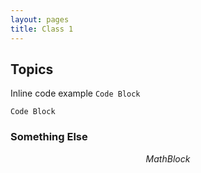 ```yaml
---
layout: pages
title: Class 1
---
```


## Topics 

Inline code example `Code Block`

```
Code Block
```

### Something Else

$$
Math Block
$$

